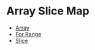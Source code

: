 # Array Slice Map

* [Array](https://github.com/robsonoduarte/learn-go/blob/master/go-curse/array-slice-map/array/array.go)
* [For Range](https://github.com/robsonoduarte/learn-go/blob/master/go-curse/array-slice-map/forrange/forrange.go)
* [Slice](https://github.com/robsonoduarte/learn-go/blob/master/go-curse/array-slice-map/slice/slice.go)
